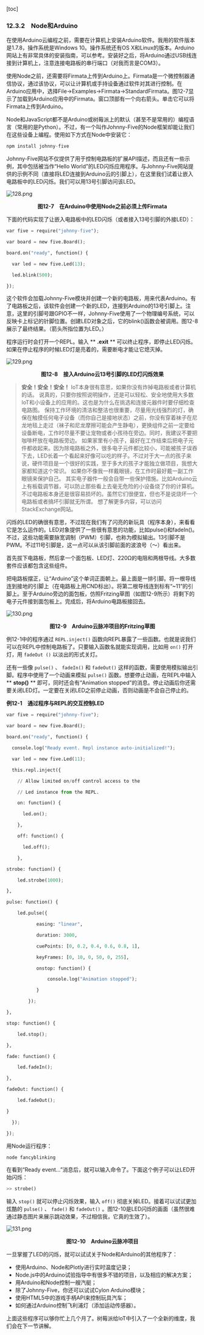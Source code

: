 [toc]

### 12.3.2　Node和Arduino

在使用Arduino云编程之前，需要在计算机上安装Arduino软件。我用的软件版本是1.7.8，操作系统是Windows 10。操作系统还有OS X和Linux的版本。Arduino网站上有非常具体的安装指南，可以参考。安装好之后，将Arduino通过USB线连接到计算机上，注意连接电路板的串行端口（对我而言是COM3）。

使用Node之前，还需要将Firmata上传到Arduino上。Firmata是一个微控制器通信协议，通过该协议，可以让计算机或手持设备通过软件对其进行控制。在Arduino应用中，选择File→Examples→Firmata→StandardFirmata。图12-7显示了加载到Arduino应用中的Firmata。窗口顶部有一个向右箭头。单击它可以将Firmata上传到Arduino。

Node和JavaScript都不是Arduino或树莓派上的默认（甚至不是常用的）编程语言（常用的是Python）。不过，有一个叫作Johnny-Five的Node框架却能让我们在这些设备上编程。使用如下方式在Node中安装它：

```python
npm install johnny-five
```

Johnny-Five网站不仅提供了用于控制电路板的扩展API描述，而且还有一些示例，其中包括被当作“Hello World”的LED闪烁应用程序。与Johnny-Five网站提供的示例不同（直接将LED连接到Arduino云的引脚上），在这里我们试着让嵌入电路板中的LED闪烁。我们可以用13号引脚访问该LED。

![128.png](./images/128.png)
<center class="my_markdown"><b class="my_markdown">图12-7　在Arduino中使用Node之前必须上传Firmata</b></center>

下面的代码实现了让嵌入电路板中的LED闪烁（或者接入13号引脚的外接LED）：

```python
var five = require("johnny-five");
var board = new five.Board();
board.on("ready", function() {
  var led = new five.Led(13);
  led.blink(500);
});
```

这个软件会加载Johnny-Five模块并创建一个新的电路板，用来代表Arduino。有了电路板之后，该软件会创建一个新的LED，连接到Arduino的13号引脚上。注意，这里的引脚号跟GPIO不一样，Johnny-Five使用了一个物理编号系统，可以反映卡上标记的针脚位置。创建LED对象之后，它的blink()函数会被调用。图12-8展示了最终结果。（箭头所指位置为LED。）

程序运行时会打开一个REPL。输入 ** **.exit** ** 可以终止程序，即停止LED闪烁。如果在停止程序的时候LED灯是亮着的，需要断电才能让它熄灭掉。

![129.png](./images/129.png)
<center class="my_markdown"><b class="my_markdown">图12-8　接入Arduino云13号引脚的LED灯闪烁效果</b></center>

> **安全！安全！安全！**
> IoT本身很有意思，如果你没有炸掉电路板或者计算机的话。
> 说真的，只要你按照说明操作，还是可以轻松、安全地使用大多数IoT和小设备上的应用的。这也是为什么在挑选和连接元器件时要仔细检查电路图。
> 保持工作环境的清洁和整洁也很重要，尽量用光线强烈的灯，确保在触摸任何电子设备（而你自己是接地状态）之前，你没有穿着袜子在尼龙地毯上走过（袜子和尼龙摩擦可能会产生静电），更换组件之前一定要给设备断电，工作时尽量不要让宠物或者小孩待在旁边。同时，我建议不要把咖啡杯放在电路板旁边。
> 如果家里有小孩子，最好在工作结束后把电子元件都收起来。因为除电路板之外，很多电子元件都比较小，可能被孩子误吞下去，LED长着一个看起来好像可以吃的样子。不过对于大一点的孩子来说，硬件项目是一个很好的实践，至于多大的孩子才能独立做项目，我想大家都知道这个常识。
> 如果你不像我一样戴眼镜，在工作时最好戴一副工作眼镜来保护自己。
> 其实电子器件一般会自带一些保护措施。比如Arduino云上有板载调节器，可以防止那些看上去毫无危险的小设备烧了你的计算机。不过电路板本身还是很容易损坏的。虽然它们很便宜，但也不是说烧坏一个电路板或者搞坏引脚就无所谓。
> 想了解更多内容，可以访问StackExchange网站。

闪烁的LED的确很有意思，不过现在我们有了闪亮的新玩具（程序本身），来看看它是怎么运作的。LED对象提供了一些很有意思的功能，比如pulse()和fadeIn()。不过，这些功能需要脉宽调制（PWM）引脚，也称为模拟输出。13引脚不是PWM。不过11号引脚是，这一点可以从该引脚前面的波浪号（～）看出来。

首先拔下电路板，然后拿一个面包板、LED灯、220Ω的电阻和两根导线。大多数套件应该都包含这些组件。

把电路板摆正，让“Arduino”这个单词正面朝上。最上面是一排引脚。将一根导线连到接地的引脚上（在电路板上用CND标出）。将第二根导线连到标有“~11”的引脚上。至于Arduino旁边的面包板，仿照Fritzing草图（如图12-9所示）将剩下的电子元件接到面包板上。完成后，将Arduino电路板接回去。

![130.png](./images/130.png)
<center class="my_markdown"><b class="my_markdown">图12-9　Arduino云脉冲项目的Fritzing草图</b></center>

例12-1中的程序通过 `REPL.inject()` 函数向REPL暴露了一些函数。也就是说我们可以在REPL中控制电路板了。只要输入函数名就能实现调用，比如用 `on()` 打开灯，用 `fadeOut ()` 以淡出的形式关灯。

还有一些像 `pulse()` 、 `fadeIn()` 和 `fadeOut()` 这样的函数，需要使用模拟输出引脚。程序中使用了一个动画来模拟 `pulse()` 函数。想要停止动画，在REPL中输入 ** **stop()** ** 即可，同时还会有“Animation stopped”的消息。停止动画后你还需要关闭LED灯。一定要在关闭LED之前停止动画，否则动画是不会自己停止的。

**例12-1　通过程序与REPL的交互控制LED**

```python
var five = require("johnny-five");
var board = new five.Board();
board.on("ready", function() {
  console.log("Ready event. Repl instance auto-initialized!");
  var led = new five.Led(11);
  this.repl.inject({
    // Allow limited on/off control access to the
    // Led instance from the REPL.
    on: function() {
      led.on(); 
    }, 
    off: function() {
      led.off();
    },
strobe: function() {
    led.strobe(1000);
},
pulse: function() {
    led.pulse({
           easing: "linear",
           duration: 3000,
           cuePoints: [0, 0.2, 0.4, 0.6, 0.8, 1],
           keyFrames: [0, 10, 0, 50, 0, 255],
           onstop: function() {
               console.log("Animation stopped");
           }
        });
}, 
stop: function() {
    led.stop();
},
fade: function() {
    led.fadeIn();
},
fadeOut: function() {
    led.fadeOut();
}
  });
});
```

用Node运行程序：

```python
node fancyblinking
```

在看到“Ready event…”消息后，就可以输入命令了。下面这个例子可以让LED开始闪烁：

```python
>> strobe()
```

输入 `stop()` 就可以停止闪烁效果，输入 `off()` 彻底关掉LED。接着可以试试更加炫酷的 `pulse()` 、 `fade()` 和 `fadeOut()` 。图12-10是LED闪烁的画面（虽然很难通过静态图片来展示跳动效果，不过相信我，它真的生效了）。

![131.png](./images/131.png)
<center class="my_markdown"><b class="my_markdown">图12-10　Arduino云脉冲项目</b></center>

一旦掌握了LED的闪烁，就可以试试关于Node和Arduino的其他程序了：

+ 使用Arduino、Node和Plotly进行实时温度记录；
+ Node.js中的Arduino试验指导中有很多不错的项目，以及相应的解决方案；
+ 用Arduino和Node控制一艘汽艇；
+ 除了Johnny-Five，你还可以试试Cylon Arduino模块；
+ 使用HTML5中的游戏手柄API来控制玩具汽车；
+ 如何通过Arduino控制飞利浦灯（添加运动传感器）。

上面这些程序可以够你忙上几个月了。树莓派给IoT中引入了一个全新的维度，我们会在下一节讲解。

